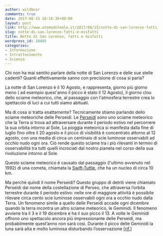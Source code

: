 ```yaml
---
author: wildboar
comments: true
date: 2017-08-15 10:16:36+00:00
layout: post
link: http://www.atomodelmale.it/2017/08/15/notte-di-san-lorenzo-fatti-e-misfatti/
slug: notte-di-san-lorenzo-fatti-e-misfatti
title: Notte di San Lorenzo, fatti e misfatti
wordpress_id: 18402
categories:
- Informazione
- Intrattenimento
- Scienza
---
```


Chi non ha mai sentito parlare della notte di San Lorenzo e delle sue stelle cadenti? Quanti effettivamente sanno con precisione di cosa si parla?

La notte di San Lorenzo è il 10 Agosto, e rappresenta, giorno più giorno meno ( ad esempio quest'anno il picco è stato il 12 Agosto), il giorno clou dello sciame meteorico, che, al passaggio con l'atmosfera terrestre crea lo spettacolo di luci a cui tutti siamo abituati.

Ma di cosa si tratta esattamente? Tecnicamente stiamo parlando dello sciame meteoriche delle Perseidi. Le [Perseidi](https://it.wikipedia.org/wiki/Perseidi) sono uno sciame meteorico che la Terra si trova ad attraversare durante il periodo estivo nel percorrere la sua orbita intorno al Sole. La pioggia meteorica si manifesta dalla fine di luglio fino oltre il 20 agosto e il picco di visibilità è concentrato attorno al 12 agosto, con una media di circa un centinaio di scie luminose osservabili ad occhio nudo ogni ora. Ciò rende questo sciame tra i più rilevanti in termini di osservabilità tra tutti quelli incrociati dal nostro pianeta nel corso della sua rivoluzione intorno al Sole.

Questo sciame meteorico è causato dal passaggio (l'ultimo avvenuto nel 1992) di una cometa, chiamata la [Swift-Tuttle](https://it.wikipedia.org/wiki/109P/Swift-Tuttle), che ha un nucleo di circa 10 km.

Ma perchè quindi il nome Perseidi? Questo gruppo di detriti viene chiamato Perseidi dal nome della costellazione di Perseo, che attraversa l’orbita terrestre durante il periodo estivo: nelle ore di maggiore attività è possibile rilevare circa cento scie luminose osservabili ogni ora a occhio nudo dalla Terra.
Un fenomeno simile a quello delle Perseidi accade ogni dicembre quando la terra incontra un altro sciame meteorico, le Geminidi. Il fenomeno avviene tra il 3 e il 19 dicembre e ha il suo picco il 13. A volte le Geminidi offrono uno spettacolo ancora più impressionante delle Perseidi, ma probabilmente quest’anno non sarà così. Durante il picco delle Geminidi la luna sarà alta e molto luminosa disturbando l’osservazione [[rif.]](http://www.ilpost.it/2014/08/11/sciame-meteorico-perseidi/)
